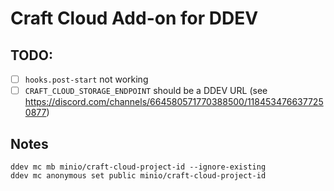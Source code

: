 # Craft Cloud Add-on for DDEV

## TODO:

- [ ] `hooks.post-start` not working
- [ ] `CRAFT_CLOUD_STORAGE_ENDPOINT` should be a DDEV URL (see https://discord.com/channels/664580571770388500/1184534766377250877)

## Notes

```shell
ddev mc mb minio/craft-cloud-project-id --ignore-existing
ddev mc anonymous set public minio/craft-cloud-project-id
```
